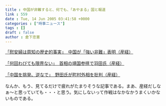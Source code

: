 ```yaml
---
title : 中国が非難すると、何でも、「あやまる」国と報道
link : 559
date : Tue, 14 Jun 2005 03:41:58 +0000
categories : ["時事ニュース"]
tags : []
draft : false
author : 倉下忠憲
---
```


<A HREF="http://www.sankei.co.jp/news/050613/kok066.htm" TARGET="_blank">「慰安婦は周知の歴史的事実」　中国が「強い非難」表明（産経） </A><BR><BR><A HREF="http://www.sankei.co.jp/news/050613/sei079.htm" TARGET="_blank">「何回わびても限界ない」　首相の靖国参拝で羽田氏（産経）</A><BR><BR><A HREF="http://www.sankei.co.jp/news/050612/sei048.htm " TARGET="_blank">「中国を挑発、逆なで」　野田氏が町村外相を批判（産経）</A> <BR><BR>なんか、もう、見てるだけで疲れがたまりそうな記事である。まあ、産経だしなぁ～と思っていても・・・と思う。気にしないって作戦はなかなかうまくいかないものである。<br><br>
